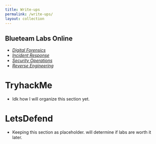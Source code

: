 ```yaml
---
title: Write-ups
permalink: /write-ups/
layout: collection
---
```


## Blueteam Labs Online
  - _[Digital Forensics](/write-ups/btlo/digital_forensics)_
  - _[Incident Response](/write-ups/btlo/incident_response)_
  - _[Security Operations](/write-ups/btlo/security_operations)_
  - _[Reverse Engineering](/write-ups/btlo/reverse_engineering)_
 
# TryhackMe 
  - Idk how I will organize this section yet.
  
# LetsDefend
  - Keeping this section as placeholder. will determine if labs are worth it later.

